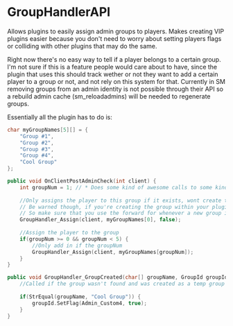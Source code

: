 # GroupHandlerAPI
Allows plugins to easily assign admin groups to players. Makes creating VIP plugins easier because you don't need to worry about setting players flags or colliding with other plugins that may do the same.

Right now there's no easy way to tell if a player belongs to a certain group. I'm not sure if this is a feature people would care about to have, since the plugin that uses this should track wether or not they want to add a certain player to a group or not, and not rely on this system for that. Currently in SM removing groups from an admin identity is not possible through their API so a rebuild admin cache (sm_reloadadmins) will be needed to regenerate groups.

Essentially all the plugin has to do is:

```c++
char myGroupNames[5][] = {
    "Group #1",
    "Group #2",
    "Group #3",
    "Group #4",
    "Cool Group"
};

public void OnClientPostAdminCheck(int client) {
    int groupNum = 1; // * Does some kind of awesome calls to some kind of database some where to set this *
    
    //Only assigns the player to this group if it exists, wont create the group.
    // Be warned though, if you're creating the group within your plugin then assign the player it'll stick.
    // So make sure that you use the forward for whenever a new group is created instead.
    GroupHandler_Assign(client, myGroupNames[0], false); 
    
    //Assign the player to the group
    if(groupNum >= 0 && groupNum < 5) {
        //Only add in if the groupNum
        GroupHandler_Assign(client, myGroupNames[groupNum]); 
    }
}

public void GroupHandler_GroupCreated(char[] groupName, GroupId groupId) {
    //Called if the group wasn't found and was created as a temp group
    
    if(StrEqual(groupName, "Cool Group")) {
        groupId.SetFlag(Admin_Custom4, true);
    }
}
```
